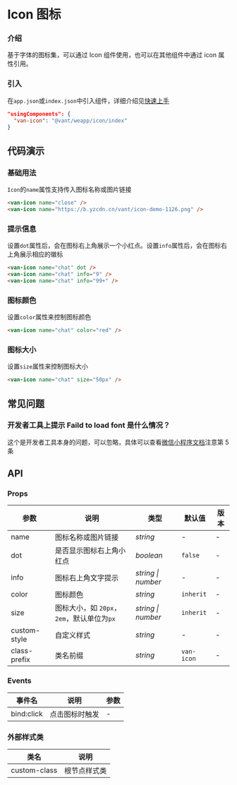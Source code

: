 # Icon 图标

### 介绍

基于字体的图标集，可以通过 Icon 组件使用，也可以在其他组件中通过 icon 属性引用。

### 引入

在`app.json`或`index.json`中引入组件，详细介绍见[快速上手](#/quickstart#yin-ru-zu-jian)

```json
"usingComponents": {
  "van-icon": "@vant/weapp/icon/index"
}
```

## 代码演示

### 基础用法

`Icon`的`name`属性支持传入图标名称或图片链接

```html
<van-icon name="close" />
<van-icon name="https://b.yzcdn.cn/vant/icon-demo-1126.png" />
```

### 提示信息

设置`dot`属性后，会在图标右上角展示一个小红点。设置`info`属性后，会在图标右上角展示相应的徽标

```html
<van-icon name="chat" dot />
<van-icon name="chat" info="9" />
<van-icon name="chat" info="99+" />
```

### 图标颜色

设置`color`属性来控制图标颜色

```html
<van-icon name="chat" color="red" />
```

### 图标大小

设置`size`属性来控制图标大小

```html
<van-icon name="chat" size="50px" />
```

## 常见问题

### 开发者工具上提示 Faild to load font 是什么情况？

这个是开发者工具本身的问题，可以忽略，具体可以查看[微信小程序文档](https://developers.weixin.qq.com/miniprogram/dev/api/ui/font/wx.loadFontFace.html)注意第 5 条

## API

### Props

| 参数 | 说明 | 类型 | 默认值 | 版本 |
| --- | --- | --- | --- | --- |
| name | 图标名称或图片链接 | _string_ | - | - |
| dot | 是否显示图标右上角小红点 | _boolean_ | `false` | - |
| info | 图标右上角文字提示 | _string \| number_ | - | - |
| color | 图标颜色 | _string_ | `inherit` | - |
| size | 图标大小，如 `20px`，`2em`，默认单位为`px` | _string \| number_ | `inherit` | - |
| custom-style | 自定义样式 | _string_ | - | - |
| class-prefix | 类名前缀 | _string_ | `van-icon` | - |

### Events

| 事件名     | 说明           | 参数 |
| ---------- | -------------- | ---- |
| bind:click | 点击图标时触发 | -    |

### 外部样式类

| 类名         | 说明         |
| ------------ | ------------ |
| custom-class | 根节点样式类 |
